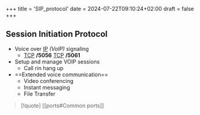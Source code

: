 +++
title = 'SIP_protocol'
date = 2024-07-22T09:10:24+02:00
draft = false
+++

## Session Initiation Protocol 

- Voice over [IP](/Network/Ref_OSI/IP.md) *(VoIP)* signaling 
	- [TCP](/Network/Ref_OSI/TCP.md) **/5056** [TCP](/Network/Ref_OSI/TCP.md) **/5061**
- Setup and manage VOIP sessions 
	- Call rin hang up 
- ==Extended voice communication==
	- Video conferencing 
	- Instant messaging 
	- File Transfer 


>[!quote] [[ports#Common ports]]
